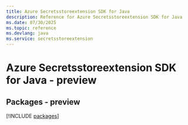 ```yaml
---
title: Azure Secretsstoreextension SDK for Java
description: Reference for Azure Secretsstoreextension SDK for Java
ms.date: 07/30/2025
ms.topic: reference
ms.devlang: java
ms.service: secretsstoreextension
---
```

# Azure Secretsstoreextension SDK for Java - preview
## Packages - preview
[!INCLUDE [packages](secretsstoreextension-index.md)]